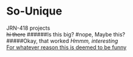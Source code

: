 # So-Unique
JRN-418 projects
<br>~~hi there~~
######Is this big?
#nope, Maybe this?  
#####Okay, that worked 
*Hmmm, interesting* <br>
[For whatever reason this is deemed to be funny](https://search.yahoo.com/yhs/search;_ylt=A0LEVvKzpe9VoAwAVAcnnIlQ;_ylc=X1MDMTM1MTE5NTY4NwRfcgMyBGZyA3locy1tb3ppbGxhLTAwMQRncHJpZANTeEIwbDJ0cVFrNm1HV09IenkwLlJBBG5fcnNsdAMwBG5fc3VnZwMxMARvcmlnaW4Dc2VhcmNoLnlhaG9vLmNvbQRwb3MDMQRwcXN0cgNjaGFybGllIGJpdCAEcHFzdHJsAzEyBHFzdHJsAzIxBHF1ZXJ5A2NoYXJsaWUgYml0IG15IGZpbmdlcgR0X3N0bXADMTQ0MTc2ODkwNw--?p=charlie+bit+my+finger&fr2=sa-gp-search&hspart=mozilla&hsimp=yhs-001)
